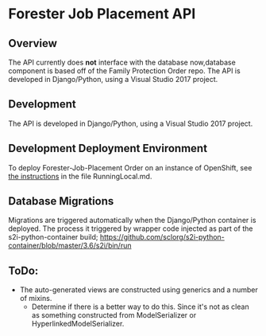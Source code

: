 # Forester Job Placement API

## Overview

The API currently does __not__ interface with the database now,database component is based off of the Family Protection Order repo.
The API is developed in Django/Python, using a Visual Studio 2017 project.

## Development

The API is developed in Django/Python, using a Visual Studio 2017 project.

## Development Deployment Environment

To deploy Forester-Job-Placement Order on an instance of OpenShift, see [the instructions](../RunningLocal.md) in the file RunningLocal.md.


## Database Migrations

Migrations are triggered automatically when the Django/Python container is deployed.  The process it triggered by wrapper code injected as part of the s2i-python-container build; https://github.com/sclorg/s2i-python-container/blob/master/3.6/s2i/bin/run

## ToDo:
- The auto-generated views are constructed using generics and a number of mixins.
  - Determine if there is a better way to do this.  Since it's not as clean as something constructed from ModelSerializer or HyperlinkedModelSerializer.
